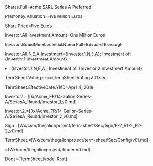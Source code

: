 Shares.Full=Acme SARL Series A Preferred

Premoney.Valuation=Five Million Euros

Share.Price=Five Euros

Investor.All.Investment.Amount=One Million Euros

Investor.BoardMember.Initial.Name.Full=Edouard Elenaugh

Investor.All.N,E,A,Investment={Investor.1.N,E,A}; Investment of:  {Investor.1.Investment.Amount}<li>{Investor.2.N,E,A}; Investment of: {Investor.2.Investment.Amount}

TermSheet.Voting.sec={TermSheet.Voting.Alt1.sec}

TermSheet.EffectiveDate.YMD=April 4, 2016

Investor.1.=[Dx/Acme_FR/14-Galion-Series-A/SeriesA_Round/Investor_1_v0.md]

Investor.2.=[Dx/Acme_FR/14-Galion-Series-A/SeriesA_Round/Investor_2_v0.md]

Sign.=[Wx/com/thegalionproject/term-sheet/Sec/Sign/F-2_R1-2_R2-2_v0.md]

TermSheet.=[Wx/com/thegalionproject/term-sheet/Sec/Config/v01.md]

=[Wx/com/thegalionproject/Binder_v0.md]

Docs={TermSheet.Model.Root}